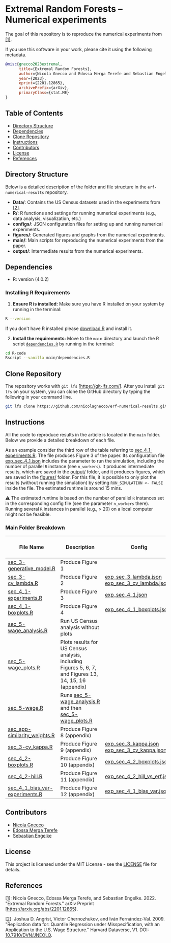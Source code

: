 # Extremal Random Forests – Numerical experiments

The goal of this repository is to reproduce the numerical experiments from <a href="#ref1">[1]</a><a id="ref1-back"></a>.

If you use this software in your work, please cite it using the following metadata.

```bibtex
@misc{gnecco2023extremal,
      title={Extremal Random Forests}, 
      author={Nicola Gnecco and Edossa Merga Terefe and Sebastian Engelke},
      year={2023},
      eprint={2201.12865},
      archivePrefix={arXiv},
      primaryClass={stat.ME}
}
```

## Table of Contents
- [Directory Structure](#directory-structure)
- [Dependencies](#dependencies)
- [Clone Repository](#clone-repository)
- [Instructions](#instructions)
- [Contributors](#contributors)
- [License](#license)
- [References](#references)


## Directory Structure

Below is a detailed description of the folder and file structure in the `erf-numerical-results` repository. 

- **Data/**: Contains the US Census datasets used in the experiments from <a href="#ref2">[2]</a><a id="ref2-back"></a>.
- **R/**: R functions and settings for running numerical experiments (e.g., data analysis, visualization, etc.)
- **configs/**: JSON configuration files for setting up and running numerical experiments.
- **figures/**: Generated figures and graphs from the numerical experiments.
- **main/**: Main scripts for reproducing the numerical experiments from the paper.
- **output/**: Intermediate results from the numerical experiments.


## Dependencies

- R: version (4.0.2)

### Installing R Requirements
1. **Ensure R is installed:**
Make sure you have R installed on your system by running in the terminal:
```bash
R --version
```
If you don't have R installed please [download R](https://cran.rstudio.com/) and install it.

2. **Install the requirements:**
Move to the `main` directory and launch the R script [`dependencies.R`](./R-code/main/dependencies.R) by running in the terminal:
```bash
cd R-code
Rscript --vanilla main/dependencies.R
```

## Clone Repository

The repository works with `git lfs` \[<https://git-lfs.com/>\]. After
you install `git lfs` on your system, you can clone the GitHub directory
by typing the following in your command line.

``` bash
git lfs clone https://github.com/nicolagnecco/erf-numerical-results.git
```

## Instructions
All the code to reproduce results in the article is located in the `main` folder.
Below we provide a detailed breakdown of each file.

As an example consider the third row of the table referring to [sec_4_1-experiments.R](main/sec_4_1-experiments.R). The file produces Figure 3 of the paper. Its configuration file [exp_sec_4_1.json](configs/exp_sec_4_1.json)  includes the parameter to run the simulation, including the number of parallel `R` instance (see `n_workers`). It produces intermediate results, which are saved in the [output/](output/) folder, and it produces figures, which are saved in the [figures/](figures/) folder. For this file, it is possible to only plot the results (without running the simulation) by setting `RUN_SIMULATION <- FALSE` inside the file.
The estimated runtime is around 15 mins.

:warning: The estimated runtime is based on the number of parallel `R` instances set in the corresponding config file (see the parameter `n_workers` there). Running several `R` instances in parallel (e.g., > 20) on a local computer might not be feasible.


### Main Folder Breakdown

| File Name        | Description                                       | Config              |  Intermediate Results?    | Figures? | Only Plot Results? |Estimated Runtime |
|--------------|--------------|--------------|--------------|--------------|--------------|--------------|
| [sec_3-generative_model.R](main/sec_3-generative_model.R)| Produce Figure 1| | no | yes | no | < 5 mins
| [sec_3-cv_lambda.R](main/sec_3-cv_lambda.R)     |  Produce Figure 2 | [exp_sec_3_lambda.json](configs/exp_sec_3_lambda.json) [exp_sec_3_cv_lambda.json](configs/exp_sec_3_cv_lambda.json)       | yes   | yes |yes  | ~ 30 mins     |
|[sec_4_1-experiments.R](main/sec_4_1-experiments.R) | Produce Figure 3 | [exp_sec_4_1.json](configs/exp_sec_4_1.json) | yes | yes | yes | ~ 15 mins
| [sec_4_1-boxplots.R](main/sec_4_1-boxplots.R) | Produce Figure 4 | [exp_sec_4_1_boxplots.json](configs/exp_sec_4_1_boxplots.json) | yes | yes | yes | ~ 30 mins
|[sec_5-wage_analysis.R](main/sec_5-wage_analysis.R) | Run US Census analysis without plots | | yes | no | no | ~ 15 mins
| [sec_5-wage_plots.R](main/sec_5-wage_plots.R) | Plots results for US Census analysis, including Figures 5, 6, 7, and Figures 13, 14, 15, 16 (appendix) | | no | yes |  yes | < 5 mins
| [sec_5-wage.R](main/sec_5-wage.R) | Runs [sec_5-wage_analysis.R](main/sec_5-wage_analysis.R) and then [sec_5-wage_plots.R](main/sec_5-wage_plots.R) | | yes | yes | yes | ~ 15 mins
| [sec_app-similarity_weights.R](main/sec_app-similarity_weights.R) | Produce Figure 8 (appendix) | |no | yes | yes | < 5 mins
|[sec_3-cv_kappa.R](main/sec_3-cv_kappa.R) | Produce Figure 9 (appendix) | [exp_sec_3_kappa.json](configs/exp_sec_3_kappa.json) [exp_sec_3_cv_kappa.json](configs/exp_sec_3_cv_kappa.json) | yes | yes | yes | ~ 30 mins
|[sec_4_2-boxplots.R](main/sec_4_2-boxplots.R) | Produce Figure 10 (appendix) | [exp_sec_4_2_boxplots.json](configs/exp_sec_4_2_boxplots.json) | yes | yes | yes | ~ 90 mins
|[sec_4_2-hill.R](main/sec_4_2-hill.R) | Produce Figure 11 (appendix) | [exp_sec_4_2_hill_vs_erf.json](configs/exp_sec_4_2_hill_vs_erf.json) | yes | yes | yes | ~ 15 mins
| [sec_4_1_bias_var-experiments.R](main/sec_4_1_bias_var-experiments.R)|  Produce Figure 12  (appendix) | [exp_sec_4_1_bias_var.json](configs/exp_sec_4_1_bias_var.json) | yes | yes | yes | ~ 15 mins




## Contributors

- [Nicola Gnecco](https://ngnecco.com)
- [Edossa Merga Terefe](https://www.linkedin.com/in/edossa-merga-55b60573/)
- [Sebastian Engelke](http://www.sengelke.com/)


## License

This project is licensed under the MIT License - see the [LICENSE](LICENSE.md) file for details.


## References
<a id="ref1"></a><a href="#ref1-back">[1]</a>: Nicola Gnecco, Edossa Merga Terefe, and Sebastian Engelke. 2022. "Extremal Random Forests." arXiv Preprint [https://arxiv.org/abs/2201.12865].

<a id="ref2"></a><a href="#ref2-back">[2]</a>: Joshua D. Angrist, Victor Chernozhukov, and Iván Fernández-Val. 2009. "Replication data for: Quantile Regression under Misspecification, with an Application to the U.S. Wage Structure." Harvard Dataverse, V1. DOI: [10.7910/DVN/JNEOLQ](https://dataverse.harvard.edu/dataset.xhtml?persistentId=doi:10.7910/DVN/JNEOLQ).


